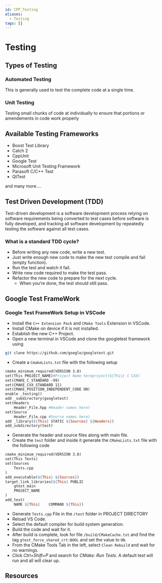 ```yaml
---
id: CPP_Testing
aliases:
  - Testing
tags: []
---
```


# Testing

## Types of Testing

### Automated Testing

This is generally used to test the complete code at a single time.

### Unit Testing

Testing small chunks of code at individually to ensure that portions or amendements in code work properly

## Available Testing Frameworks

- Boost Test Library
- Catch 2
- CppUnit
- Google Test
- Microsoft Unit Testing Framework
- Parasoft C/C++ Test
- QtTest

and many more….

## Test Driven Development (TDD)

Test-driven development is a software development process relying on software requirements being converted to test cases before software is fully developed, and tracking all software development by repeatedly testing the software against all test cases.

### What is a standard TDD cycle?

- Before writing any new code, write a new test.
- Just write enough new code to make the new test compile and fail
(empty function).
- Run the test and watch it fail.
- Write new code required to make the test pass.
- Refactor the new code to prepare for the next cycle.
    - When you’re done, the test should still pass.

## Google Test FrameWork

### Google Test FrameWork Setup in VSCode

- Install the `C++ Extension Pack` and `CMake Tools` Extension in VSCode.
- Install CMake on device if it is not installed.
- Establish the new C++ Project.
- Open a new terminal in VSCode and clone the googletest framework using

```bash
git clone https://github.com/google/googletest.git
```

- Create a `CmakeLists.txt` file with the following setup

```makefile
cmake_minimum_required(VERSION 3.8)
set(This PROJECT_NAME)#Project Name hereproject(${This} C CXX)
set(CMAKE_C_STANDARD -99)
set(CMAKE_CXX_STANDARD 11)
set(CMAKE_POSITION_INDEPENDENT_CODE ON)
enable _testing()
add _subdirectory(googletest)
set(Headers
    Header_File.hpp #Header names here)
set(Source
    Header_File.cpp #Source names here)
add _library(${This} STATIC ${Sources} ${Headers})
add_subdirectory(test)
```

- Generate the header and source files along with main file.
- Create the `test` folder and inside it generate the `CMakeLists.txt` file with the following code

```makefile
cmake_minimum_required(VERSION 3.8)
set(This Tests)
set(Sources
    Tests.cpp
)
add_executable(${This} ${Sources})
target_link_libraries(${This} PUBLIC
    gtest_main
    PROJECT_NAME
)
add_test(
    NAME ${This}    COMMAND ${This})
```

- Generate `Tests.cpp` File in the `/test` folder in PROJECT DIRECTORY
- Reload VS Code.
- Select the default compiler for build system generation.
- Build the code and wait for it.
- After build is complete, look for file `/build/CMakeCache.txt` and find the tag `gtest_force_shared_crt:BOOL` and set the value to `ON`.
- From the CMake Tools Tab in the left, select `Clean Rebuild` and wait for no warnings.
- Click *Ctrl+Shift+P* and search for *CMake: Run Tests.* A default test will run and all will clear up.

## Resources
